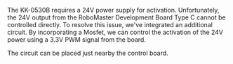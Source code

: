 The KK-0530B requires a 24V power supply for activation. 
Unfortunately, the 24V output from the RoboMaster Development Board Type C cannot be controlled directly. 
To resolve this issue, we've integrated an additional circuit. 
By incorporating a Mosfet, we can control the activation of the 24V power using a 3.3V PWM signal from the board.

The circuit can be placed just nearby the control board.

